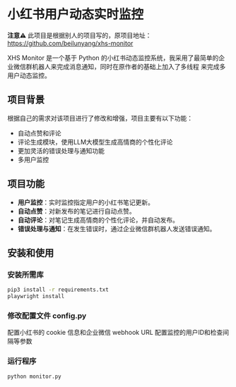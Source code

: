 # 小红书用户动态实时监控
**注意⚠️** 此项目是根据别人的项目写的，原项目地址：https://github.com/beilunyang/xhs-monitor

XHS Monitor 是一个基于 Python 的小红书动态监控系统，我采用了最简单的企业微信群机器人来完成消息通知，同时在原作者的基础上加入了多线程
来完成多用户动态监控。



## 项目背景

根据自己的需求对该项目进行了修改和增强，项目主要有以下功能：
- 自动点赞和评论
- 评论生成模块，使用LLM大模型生成高情商的个性化评论
- 更加灵活的错误处理与通知功能
- 多用户监控

## 项目功能

- **用户监控**：实时监控指定用户的小红书笔记更新。
- **自动点赞**：对新发布的笔记进行自动点赞。
- **自动评论**：对笔记生成高情商的个性化评论，并自动发布。
- **错误处理与通知**：在发生错误时，通过企业微信群机器人发送错误通知。

## 安装和使用
### 安装所需库
```bash
pip3 install -r requirements.txt
playwright install
```
### 修改配置文件 config.py
配置小红书的 cookie 信息和企业微信 webhook URL
配置监控的用户ID和检查间隔等参数
### 运行程序
```bash
python monitor.py
